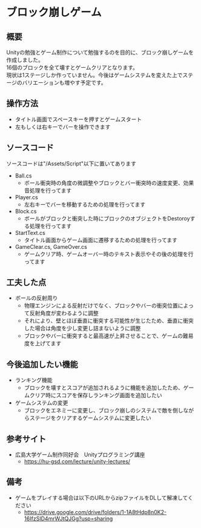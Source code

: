 # ブロック崩しゲーム
## 概要
Unityの勉強とゲーム制作について勉強するのを目的に、ブロック崩しゲームを作成しました。  
16個のブロックを全て壊すとゲームクリアとなります。  
現状は1ステージしか作っていません。今後はゲームシステムを変えた上でステージのバリエーションも増やす予定です。  
## 操作方法
* タイトル画面でスペースキーを押すとゲームスタート
* 左もしくは右キーでバーを操作できます
## ソースコード
ソースコードは"/Assets/Script"以下に置いてあります
* Ball.cs
  * ボール衝突時の角度の微調整やブロックとバー衝突時の速度変更、効果音処理を行ってます
* Player.cs
  * 左右キーでバーを移動するための処理を行ってます
* Block.cs
  * ボールがブロックと衝突した時にブロックのオブジェクトをDestoroyする処理を行ってます
* StartText.cs
  * タイトル画面からゲーム画面に遷移するための処理を行ってます
* GameClear.cs, GameOver.cs
  * ゲームクリア時、ゲームオーバー時のテキスト表示やその後の処理を行ってます 
## 工夫した点
* ボールの反射周り
  * 物理エンジンによる反射だけでなく、ブロックやバーの衝突位置によって反射角度が変わるように調整
  * それにより、壁とほぼ垂直に衝突する可能性が生じたため、垂直に衝突した場合は角度を少し変更し詰まないように調整
  * ブロックやバーに衝突すると最高速が上昇させることで、ゲームの難易度を上げてます
## 今後追加したい機能
* ランキング機能
  * ブロックを壊すとスコアが追加されるように機能を追加したため、ゲームクリア時にスコアを保存しランキング画面を追加したい
* ゲームシステムの変更
  * ブロックをエネミーに変更し、ブロック崩しのシステムで敵を倒しながらステージをクリアするゲームシステムに変更したい　
## 参考サイト
* 広島大学ゲーム制作同好会　Unityプログラミング講座 
  * https://hu-gsd.com/lecture/unity-lectures/
## 備考
* ゲームをプレイする場合は以下のURLからzipファイルをDLして解凍してください
  * https://drive.google.com/drive/folders/1-1A8tHdp8n0K2-16IfzSID4mrWJtQJGg?usp=sharing
